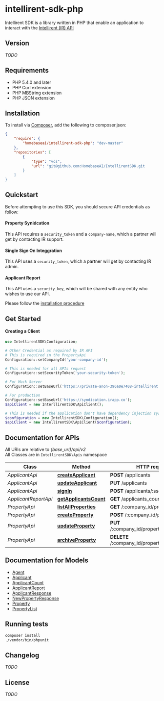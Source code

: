 intellirent-sdk-php
=========
Intellirent SDK is a library written in PHP that enable an application to interact with the [Intellirent (IR) API](https://intellirent.docs.apiary.io/)

## Version
_TODO_

## Requirements
- PHP 5.4.0 and later
- PHP Curl extension
- PHP MBString extension
- PHP JSON extension

## Installation
To install via [Composer](https://getcomposer.org), add the following to composer.json:
```json
{
    "require": {
        "homebaseai/intellirent-sdk-php": "dev-master"
    },
    "repositories": [
        {
            "type": "vcs",
            "url": "git@github.com:HomebaseAI/IntellirentSDK.git
        }
    ]
}
```

## Quickstart
Before attempting to use this SDK, you should secure API credentials as follow:

#### Property Synidcation
This API requires a `security_token` and a `company-name`, which a partner will get by contacting IR support.

#### Single Sign On Integgration
This API uses a `security_token`, which a partner will get by contacting IR admin.

#### Applicant Report
This API uses a `security_key`, which will be shared with any entity who wishes to use our API.

Please follow the [installation procedure](REDME.md#installation)

## Get Started

#### Creating a Client
```php
use IntellirentSDK\Configuration;

# Other Credential as required by IR API
# This is required in the PropertyApi
Configuration::setCompanyId('your-company-id');

# This is needed for all APIs request
Configuration::setSecurityToken('your-security-token');

# For Mock Server
Configuration::setBaseUrl('https://private-anon-396a0e7408-intellirent.apiary-mock.com');

# For production
Configuration::setBaseUrl('https://syndication.irapp.co');
$apiClient = new InterllirentSDK\ApiClient();

# This is needed if the application don't have dependency injection system in their software, othwerwise, skip this
$configuration = new IntellirentSDK\Configuration();
$apiClient = new IntellirentSDK\ApiClient($configuration);
```

## Documentation for APIs
All URIs are relative to *{base_url}/api/v2* \
All Classes are in `IntellirentSDK\Apis` namespace

**Class** | **Method** | **HTTP request** | **Description**
---------- | ----------- | ---------------- | -------------
*ApplicantApi* | [**createApplicant**](docs/Apis/ApplicantApi.md#createApplicant) | **POST** /applicants |
*ApplicantApi* | [**updateApplicant**](docs/Apis/ApplicantApi.md#updateApplicant) | **PUT** /applicants |
*ApplicantApi* | [**signIn**](docs/Apis/ApplicantApi.md#signIn) | **POST** /applicants/:sso_hash |
*ApplicantReportApi* | [**getApplicantsCount**](docs/Apis/ApplicantReportApi.md#getApplicantsCount) | **GET** /applicants_count |
*PropertyApi* | [**listAllProperties**](docs/Apis/PropertyApi.md#listAllProperties) | **GET** /:company_id/properties |
*PropertyApi* | [**createProperty**](docs/Apis/PropertyApi.md#createProperty) | **POST** /:company_id/properties |
*PropertyApi* | [**updateProperty**](docs/Apis/PropertyApi.md#updateProperty) | **PUT** /:company_id/properties/:property_id |
*PropertyApi* | [**archiveProperty**](docs/Apis/PropertyApi.md#archiveProperty) | **DELETE** /:company_id/properties/:property_id |

## Documentation for Models
- [Agent](docs/Models/Agent.md)
- [Applicant](docs/Models/Applicant.md)
- [ApplicantCount](docs/Models/ApplicantCount.md)
- [ApplicantReport](docs/Models/ApplicantReport.md)
- [ApplicantResponse](docs/Models/ApplicantResponse.md)
- [NewPropertyResponse](docs/Models/NewPropertyResponse.md)
- [Property](docs/Models/Property.md)
- [PropertyList](docs/Models/PropertyList.md)

## Running tests
```bash
composer install
./vendor/bin/phpunit
```
## Changelog
_TODO_

## License
_TODO_


